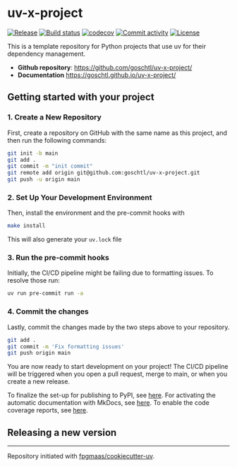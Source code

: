 # uv-x-project

[![Release](https://img.shields.io/github/v/release/goschtl/uv-x-project)](https://img.shields.io/github/v/release/goschtl/uv-x-project)
[![Build status](https://img.shields.io/github/actions/workflow/status/goschtl/uv-x-project/main.yml?branch=main)](https://github.com/goschtl/uv-x-project/actions/workflows/main.yml?query=branch%3Amain)
[![codecov](https://codecov.io/gh/goschtl/uv-x-project/branch/main/graph/badge.svg)](https://codecov.io/gh/goschtl/uv-x-project)
[![Commit activity](https://img.shields.io/github/commit-activity/m/goschtl/uv-x-project)](https://img.shields.io/github/commit-activity/m/goschtl/uv-x-project)
[![License](https://img.shields.io/github/license/goschtl/uv-x-project)](https://img.shields.io/github/license/goschtl/uv-x-project)

This is a template repository for Python projects that use uv for their dependency management.

- **Github repository**: <https://github.com/goschtl/uv-x-project/>
- **Documentation** <https://goschtl.github.io/uv-x-project/>

## Getting started with your project

### 1. Create a New Repository

First, create a repository on GitHub with the same name as this project, and then run the following commands:

```bash
git init -b main
git add .
git commit -m "init commit"
git remote add origin git@github.com:goschtl/uv-x-project.git
git push -u origin main
```

### 2. Set Up Your Development Environment

Then, install the environment and the pre-commit hooks with

```bash
make install
```

This will also generate your `uv.lock` file

### 3. Run the pre-commit hooks

Initially, the CI/CD pipeline might be failing due to formatting issues. To resolve those run:

```bash
uv run pre-commit run -a
```

### 4. Commit the changes

Lastly, commit the changes made by the two steps above to your repository.

```bash
git add .
git commit -m 'Fix formatting issues'
git push origin main
```

You are now ready to start development on your project!
The CI/CD pipeline will be triggered when you open a pull request, merge to main, or when you create a new release.

To finalize the set-up for publishing to PyPI, see [here](https://fpgmaas.github.io/cookiecutter-uv/features/publishing/#set-up-for-pypi).
For activating the automatic documentation with MkDocs, see [here](https://fpgmaas.github.io/cookiecutter-uv/features/mkdocs/#enabling-the-documentation-on-github).
To enable the code coverage reports, see [here](https://fpgmaas.github.io/cookiecutter-uv/features/codecov/).

## Releasing a new version

---

Repository initiated with [fpgmaas/cookiecutter-uv](https://github.com/fpgmaas/cookiecutter-uv).
